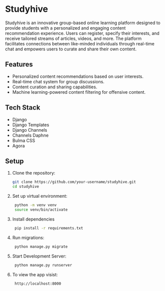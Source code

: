 # Studyhive

Studyhive is an innovative group-based online learning platform designed to provide students with a personalized and engaging content recommendation experience. Users can register, specify their interests, and receive tailored streams of articles, videos, and more. The platform facilitates connections between like-minded individuals through real-time chat and empowers users to curate and share their own content.

## Features

- Personalized content recommendations based on user interests.
- Real-time chat system for group discussions.
- Content curation and sharing capabilities.
- Machine learning-powered content filtering for offensive content.

## Tech Stack
- Django
- Django Templates
- Django Channels
- Channels Daphne
- Bulma CSS
- Agora
<!-- 
## Machine Learning Models

The project utilizes machine learning models for:

1. Content Recommendation:
   - Recommending personalized content based on user interests.
   - Framework: Tensorflow Recommenders

2. Content Filtering:
   - Filtering offensive content and identifying potential fake content.
   - Framework: Scikit Learn -->

## Setup

1. Clone the repository:

   ```bash
   git clone https://github.com/your-username/studyhive.git
   cd studyhive

2. Set up virtual environment:

   ```bash
    python -m venv venv
    source venv/bin/activate  

3. Install dependencies

   ```bash
    pip install -r requirements.txt

4. Run migrations:

   ```bash
    python manage.py migrate

5. Start Development Server:
   ```bash
    python manage.py runserver

6. To view the app visist:
   ```bash
    http://localhost:8000